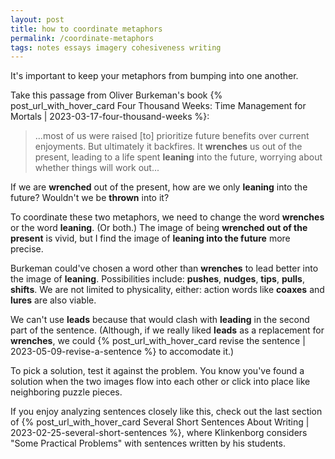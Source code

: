 ```yaml
---
layout: post
title: how to coordinate metaphors
permalink: /coordinate-metaphors
tags: notes essays imagery cohesiveness writing
---
```


It's important to keep your metaphors from bumping into one another.
<!--more-->
Take this passage from Oliver Burkeman's book {% post_url_with_hover_card Four Thousand Weeks: Time Management for Mortals | 2023-03-17-four-thousand-weeks %}:
> ...most of us were raised [to] prioritize future benefits over current enjoyments. But ultimately it backfires. It **wrenches** us out of the present, leading to a life spent **leaning** into the future, worrying about whether things will work out...

If we are **wrenched** out of the present, how are we only **leaning** into the future?
Wouldn't we be **thrown** into it?

To coordinate these two metaphors, we need to change the word **wrenches** or the word **leaning**.
(Or both.)
The image of being **wrenched out of the present** is vivid, but I find the image of **leaning into the future** more precise.

Burkeman could've chosen a word other than **wrenches** to lead better into the image of **leaning**.
Possibilities include: **pushes**, **nudges**, **tips**, **pulls**, **shifts**.
We are not limited to physicality, either: action words like **coaxes** and **lures** are also viable.

We can't use **leads** because that would clash with **leading** in the second part of the sentence.
(Although, if we really liked **leads** as a replacement for **wrenches**, we could {% post_url_with_hover_card revise the sentence | 2023-05-09-revise-a-sentence %} to accomodate it.)

To pick a solution, test it against the problem.
You know you've found a solution when the two images flow into each other or click into place like neighboring puzzle pieces.

If you enjoy analyzing sentences closely like this, check out the last section of {% post_url_with_hover_card Several Short Sentences About Writing | 2023-02-25-several-short-sentences %}, where Klinkenborg considers "Some Practical Problems" with sentences written by his students.
